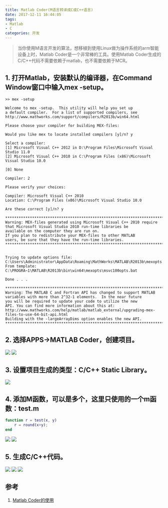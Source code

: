 ```yaml
---
title: Matlab Coder(M语言转译成C或C++语言)
date: 2017-12-11 16:44:05
tags:
- Matlab
- C
categories: 开发
---
```

> 当你使用M语言开发的算法，想移植到使用Linux做为操作系统的arm智能设备上时，Matlab Coder是一个非常棒的工具。使用Matlab Coder生成的C/C++代码不需要依赖于matlab，也不需要依赖于MCR。

## 1. 打开Matlab，安装默认的编译器，在Command Window窗口中输入mex -setup。

```
>> mex -setup

Welcome to mex -setup.  This utility will help you set up
a default compiler.  For a list of supported compilers, see
http://www.mathworks.com/support/compilers/R2013b/win64.html

Please choose your compiler for building MEX-files:

Would you like mex to locate installed compilers [y]/n? y

Select a compiler:
[1] Microsoft Visual C++ 2012 in D:\Program Files\Microsoft Visual Studio 11.0
[2] Microsoft Visual C++ 2010 in C:\Program Files (x86)\Microsoft Visual Studio 10.0

[0] None

Compiler: 2

Please verify your choices:

Compiler: Microsoft Visual C++ 2010
Location: C:\Program Files (x86)\Microsoft Visual Studio 10.0

Are these correct [y]/n? y

***************************************************************************
Warning: MEX-files generated using Microsoft Visual C++ 2010 require
that Microsoft Visual Studio 2010 run-time libraries be
available on the computer they are run on.
If you plan to redistribute your MEX-files to other MATLAB
users, be sure that they have the run-time libraries.
***************************************************************************


Trying to update options file: C:\Users\Administrator\AppData\Roaming\MathWorks\MATLAB\R2013b\mexopts.bat
From template:              C:\PROGRA~1\MATLAB\R2013b\bin\win64\mexopts\msvc100opts.bat

Done . . .

**************************************************************************
Warning: The MATLAB C and Fortran API has changed to support MATLAB
variables with more than 2^32-1 elements.  In the near future
you will be required to update your code to utilize the new
API. You can find more information about this at:
http://www.mathworks.com/help/matlab/matlab_external/upgrading-mex-files-to-use-64-bit-api.html
Building with the -largeArrayDims option enables the new API.
**************************************************************************
```

## 2. 选择APPS->MATLAB Coder，创建项目。

![](Matlab-Coder-M语言转译成C或C-语言\MATLABCoder.png)
![](Matlab-Coder-M语言转译成C或C-语言\MATLABCoderNewProject.png)

## 3. 设置项目生成的类型：C/C++ Static Library。

![](Matlab-Coder-M语言转译成C或C-语言\MATLABCoderSettingOutputTypeCorCplusplusStaticLibrary.png)

## 4. 添加M函数，可以是多个，这里只使用的一个m函数：test.m

```m
function r = test(x, y)
    r = round(x+y);
end
```

![](Matlab-Coder-M语言转译成C或C-语言\MATLABCoderEntryPointAddFiles.png)
![](Matlab-Coder-M语言转译成C或C-语言\MATLABCoderEntryPointDefineParamterType.png)

## 5. 生成C/C++代码。

![](Matlab-Coder-M语言转译成C或C-语言\MATLABCoderGenerateCorCplusplusCode.png)
![](Matlab-Coder-M语言转译成C或C-语言\BuildFinished.png)
![](Matlab-Coder-M语言转译成C或C-语言\CodeGenerationReport.png)

## 参考

1. [Matlab Coder的使用](http://blog.csdn.net/lzh2912/article/details/52622328)
